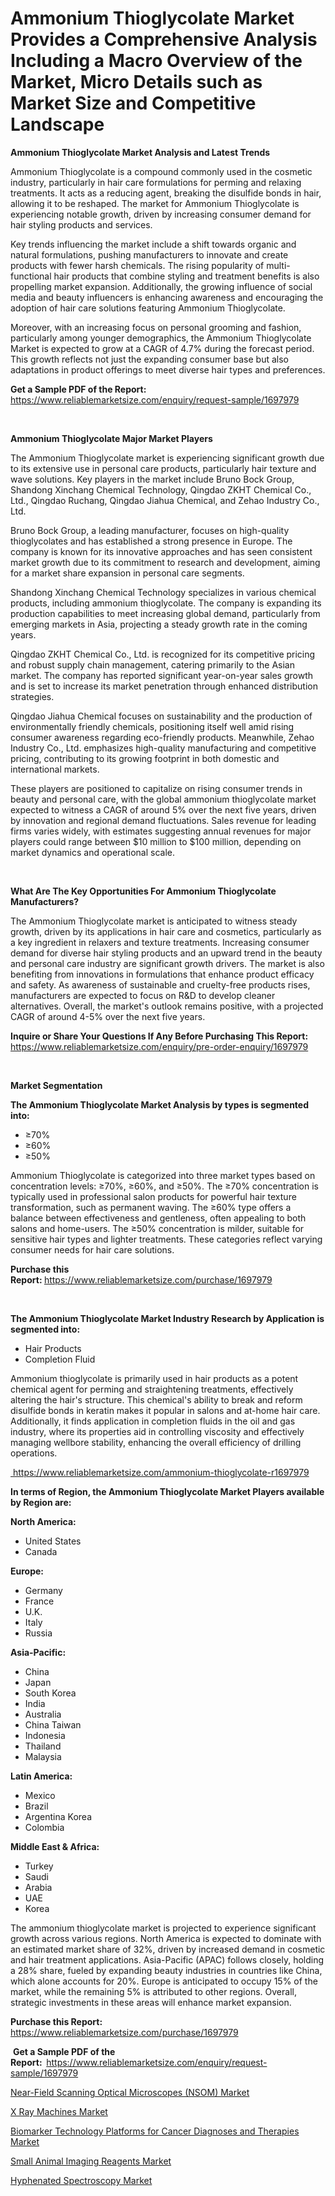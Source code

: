 <p><h1>Ammonium Thioglycolate Market Provides a Comprehensive Analysis Including a Macro Overview of the Market, Micro Details such as Market Size and Competitive Landscape</h1></p><p><strong>Ammonium Thioglycolate Market Analysis and Latest Trends</strong></p>
<p><p>Ammonium Thioglycolate is a compound commonly used in the cosmetic industry, particularly in hair care formulations for perming and relaxing treatments. It acts as a reducing agent, breaking the disulfide bonds in hair, allowing it to be reshaped. The market for Ammonium Thioglycolate is experiencing notable growth, driven by increasing consumer demand for hair styling products and services. </p><p>Key trends influencing the market include a shift towards organic and natural formulations, pushing manufacturers to innovate and create products with fewer harsh chemicals. The rising popularity of multi-functional hair products that combine styling and treatment benefits is also propelling market expansion. Additionally, the growing influence of social media and beauty influencers is enhancing awareness and encouraging the adoption of hair care solutions featuring Ammonium Thioglycolate. </p><p>Moreover, with an increasing focus on personal grooming and fashion, particularly among younger demographics, the Ammonium Thioglycolate Market is expected to grow at a CAGR of 4.7% during the forecast period. This growth reflects not just the expanding consumer base but also adaptations in product offerings to meet diverse hair types and preferences.</p></p>
<p><strong>Get a Sample PDF of the Report:&nbsp;</strong> <a href="https://www.reliablemarketsize.com/enquiry/request-sample/1697979?utm_campaign=1833&utm_medium=2&utm_source=Github&utm_content=ia&utm_term=24032025&utm_id=ammonium-thioglycolate">https://www.reliablemarketsize.com/enquiry/request-sample/1697979</a></p>
<p>&nbsp;</p>
<p><strong>Ammonium Thioglycolate Major Market Players</strong></p>
<p><p>The Ammonium Thioglycolate market is experiencing significant growth due to its extensive use in personal care products, particularly hair texture and wave solutions. Key players in the market include Bruno Bock Group, Shandong Xinchang Chemical Technology, Qingdao ZKHT Chemical Co., Ltd., Qingdao Ruchang, Qingdao Jiahua Chemical, and Zehao Industry Co., Ltd.</p><p>Bruno Bock Group, a leading manufacturer, focuses on high-quality thioglycolates and has established a strong presence in Europe. The company is known for its innovative approaches and has seen consistent market growth due to its commitment to research and development, aiming for a market share expansion in personal care segments.</p><p>Shandong Xinchang Chemical Technology specializes in various chemical products, including ammonium thioglycolate. The company is expanding its production capabilities to meet increasing global demand, particularly from emerging markets in Asia, projecting a steady growth rate in the coming years.</p><p>Qingdao ZKHT Chemical Co., Ltd. is recognized for its competitive pricing and robust supply chain management, catering primarily to the Asian market. The company has reported significant year-on-year sales growth and is set to increase its market penetration through enhanced distribution strategies.</p><p>Qingdao Jiahua Chemical focuses on sustainability and the production of environmentally friendly chemicals, positioning itself well amid rising consumer awareness regarding eco-friendly products. Meanwhile, Zehao Industry Co., Ltd. emphasizes high-quality manufacturing and competitive pricing, contributing to its growing footprint in both domestic and international markets.</p><p>These players are positioned to capitalize on rising consumer trends in beauty and personal care, with the global ammonium thioglycolate market expected to witness a CAGR of around 5% over the next five years, driven by innovation and regional demand fluctuations. Sales revenue for leading firms varies widely, with estimates suggesting annual revenues for major players could range between $10 million to $100 million, depending on market dynamics and operational scale.</p></p>
<p>&nbsp;</p>
<p><strong>What Are The Key Opportunities For Ammonium Thioglycolate Manufacturers?</strong></p>
<p><p>The Ammonium Thioglycolate market is anticipated to witness steady growth, driven by its applications in hair care and cosmetics, particularly as a key ingredient in relaxers and texture treatments. Increasing consumer demand for diverse hair styling products and an upward trend in the beauty and personal care industry are significant growth drivers. The market is also benefiting from innovations in formulations that enhance product efficacy and safety. As awareness of sustainable and cruelty-free products rises, manufacturers are expected to focus on R&D to develop cleaner alternatives. Overall, the market's outlook remains positive, with a projected CAGR of around 4-5% over the next five years.</p></p>
<p><strong>Inquire or Share Your Questions If Any Before Purchasing This Report:</strong> <a href="https://www.reliablemarketsize.com/enquiry/pre-order-enquiry/1697979?utm_campaign=1833&utm_medium=2&utm_source=Github&utm_content=ia&utm_term=24032025&utm_id=ammonium-thioglycolate">https://www.reliablemarketsize.com/enquiry/pre-order-enquiry/1697979</a></p>
<p>&nbsp;</p>
<p><strong>Market Segmentation</strong></p>
<p><strong>The Ammonium Thioglycolate Market Analysis by types is segmented into:</strong></p>
<p><ul><li>≥70%</li><li>≥60%</li><li>≥50%</li></ul></p>
<p><p>Ammonium Thioglycolate is categorized into three market types based on concentration levels: ≥70%, ≥60%, and ≥50%. The ≥70% concentration is typically used in professional salon products for powerful hair texture transformation, such as permanent waving. The ≥60% type offers a balance between effectiveness and gentleness, often appealing to both salons and home-users. The ≥50% concentration is milder, suitable for sensitive hair types and lighter treatments. These categories reflect varying consumer needs for hair care solutions.</p></p>
<p><strong>Purchase this Report:&nbsp;</strong><a href="https://www.reliablemarketsize.com/purchase/1697979?utm_campaign=1833&utm_medium=2&utm_source=Github&utm_content=ia&utm_term=24032025&utm_id=ammonium-thioglycolate">https://www.reliablemarketsize.com/purchase/1697979</a></p>
<p>&nbsp;</p>
<p><strong>The Ammonium Thioglycolate Market Industry Research by Application is segmented into:</strong></p>
<p><ul><li>Hair Products</li><li>Completion Fluid</li></ul></p>
<p><p>Ammonium thioglycolate is primarily used in hair products as a potent chemical agent for perming and straightening treatments, effectively altering the hair's structure. This chemical's ability to break and reform disulfide bonds in keratin makes it popular in salons and at-home hair care. Additionally, it finds application in completion fluids in the oil and gas industry, where its properties aid in controlling viscosity and effectively managing wellbore stability, enhancing the overall efficiency of drilling operations.</p></p>
<p><a href="https://www.reliablemarketsize.com/ammonium-thioglycolate-r1697979?utm_campaign=1833&utm_medium=2&utm_source=Github&utm_content=ia&utm_term=24032025&utm_id=ammonium-thioglycolate">&nbsp;https://www.reliablemarketsize.com/ammonium-thioglycolate-r1697979</a></p>
<p><strong>In terms of Region, the Ammonium Thioglycolate Market Players available by Region are:</strong></p>
<p>
    <p> <strong> North America: </strong>
        <ul>
            <li>United States</li>
            <li>Canada</li>
        </ul>
        </p> 
    <p> <strong> Europe: </strong>
        <ul>
            <li>Germany</li>
            <li>France</li>
            <li>U.K.</li>
            <li>Italy</li>
            <li>Russia</li>
        </ul>
        </p> 
    <p> <strong> Asia-Pacific: </strong>
        <ul>
            <li>China</li>
            <li>Japan</li>
            <li>South Korea</li>
            <li>India</li>
            <li>Australia</li>
            <li>China Taiwan</li>
            <li>Indonesia</li>
            <li>Thailand</li>
            <li>Malaysia</li>
        </ul>
        </p> 
    <p> <strong> Latin America: </strong>
        <ul>
            <li>Mexico</li>
            <li>Brazil</li>
            <li>Argentina Korea</li>
            <li>Colombia</li>
        </ul>
        </p> 
    <p> <strong> Middle East & Africa: </strong>
        <ul>
            <li>Turkey</li>
            <li>Saudi</li>
            <li>Arabia</li>
            <li>UAE</li>
            <li>Korea</li>
        </ul>
    </p>
    </p>
<p><p>The ammonium thioglycolate market is projected to experience significant growth across various regions. North America is expected to dominate with an estimated market share of 32%, driven by increased demand in cosmetic and hair treatment applications. Asia-Pacific (APAC) follows closely, holding a 28% share, fueled by expanding beauty industries in countries like China, which alone accounts for 20%. Europe is anticipated to occupy 15% of the market, while the remaining 5% is attributed to other regions. Overall, strategic investments in these areas will enhance market expansion.</p></p>
<p><strong>Purchase this Report: </strong><a href="https://www.reliablemarketsize.com/purchase/1697979?utm_campaign=1833&utm_medium=2&utm_source=Github&utm_content=ia&utm_term=24032025&utm_id=ammonium-thioglycolate">https://www.reliablemarketsize.com/purchase/1697979</a></p>
<p>&nbsp;<strong>Get a Sample PDF of the Report:&nbsp;&nbsp;</strong><a href="https://www.reliablemarketsize.com/enquiry/request-sample/1697979?utm_campaign=1833&utm_medium=2&utm_source=Github&utm_content=ia&utm_term=24032025&utm_id=ammonium-thioglycolate">https://www.reliablemarketsize.com/enquiry/request-sample/1697979</a></p>
<p><strong></strong></p>
<p><p><a href="https://github.com/nsmifidget3/Market-Research-Report-List-1/blob/main/near-field-scanning-optical-microscopes-nsom-market.md?utm_campaign=1833&utm_medium=2&utm_source=Github&utm_content=ia&utm_term=24032025&utm_id=ammonium-thioglycolate">Near-Field Scanning Optical Microscopes (NSOM) Market</a></p><p><a href="https://github.com/wiltsdeenyuw/Market-Research-Report-List-1/blob/main/x-ray-machines-market.md?utm_campaign=1833&utm_medium=2&utm_source=Github&utm_content=ia&utm_term=24032025&utm_id=ammonium-thioglycolate">X Ray Machines Market</a></p><p><a href="https://github.com/fabrehugessf/Market-Research-Report-List-1/blob/main/biomarker-technology-platforms-for-cancer-diagnoses-and-therapies-market.md?utm_campaign=1833&utm_medium=2&utm_source=Github&utm_content=ia&utm_term=24032025&utm_id=ammonium-thioglycolate">Biomarker Technology Platforms for Cancer Diagnoses and Therapies Market</a></p><p><a href="https://github.com/orlinvisonju/Market-Research-Report-List-1/blob/main/small-animal-imaging-reagents-market.md?utm_campaign=1833&utm_medium=2&utm_source=Github&utm_content=ia&utm_term=24032025&utm_id=ammonium-thioglycolate">Small Animal Imaging Reagents Market</a></p><p><a href="https://github.com/bozzoquishmd/Market-Research-Report-List-1/blob/main/hyphenated-spectroscopy-market.md?utm_campaign=1833&utm_medium=2&utm_source=Github&utm_content=ia&utm_term=24032025&utm_id=ammonium-thioglycolate">Hyphenated Spectroscopy Market</a></p></p>